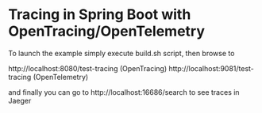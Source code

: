 # Tracing in Spring Boot with OpenTracing/OpenTelemetry

To launch the example simply execute build.sh script, then browse to 

http://localhost:8080/test-tracing (OpenTracing)
http://localhost:9081/test-tracing (OpenTelemetry)

and finally you can go to http://localhost:16686/search to see traces in Jaeger
